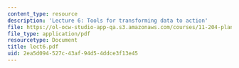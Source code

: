 ```yaml
---
content_type: resource
description: 'Lecture 6: Tools for transforming data to action'
file: https://ol-ocw-studio-app-qa.s3.amazonaws.com/courses/11-204-planning-communications-and-digital-media-fall-2004/2ea5d094527c43af94d54ddce3f13e45_lect6.pdf
file_type: application/pdf
resourcetype: Document
title: lect6.pdf
uid: 2ea5d094-527c-43af-94d5-4ddce3f13e45
---
```

